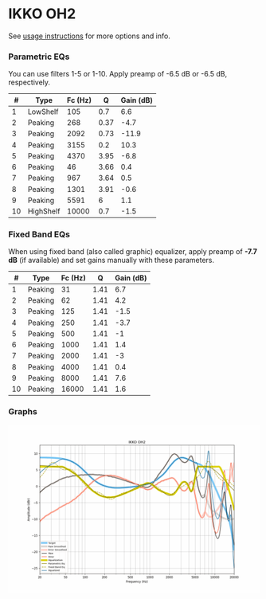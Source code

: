 # IKKO OH2
See [usage instructions](https://github.com/jaakkopasanen/AutoEq#usage) for more options and info.

### Parametric EQs
You can use filters 1-5 or 1-10. Apply preamp of -6.5 dB or -6.5 dB, respectively.

|   # | Type      |   Fc (Hz) |    Q |   Gain (dB) |
|-----|-----------|-----------|------|-------------|
|   1 | LowShelf  |       105 | 0.7  |         6.6 |
|   2 | Peaking   |       268 | 0.37 |        -4.7 |
|   3 | Peaking   |      2092 | 0.73 |       -11.9 |
|   4 | Peaking   |      3155 | 0.2  |        10.3 |
|   5 | Peaking   |      4370 | 3.95 |        -6.8 |
|   6 | Peaking   |        46 | 3.66 |         0.4 |
|   7 | Peaking   |       967 | 3.64 |         0.5 |
|   8 | Peaking   |      1301 | 3.91 |        -0.6 |
|   9 | Peaking   |      5591 | 6    |         1.1 |
|  10 | HighShelf |     10000 | 0.7  |        -1.5 |

### Fixed Band EQs
When using fixed band (also called graphic) equalizer, apply preamp of **-7.7 dB** (if available) and set gains manually with these parameters.

|   # | Type    |   Fc (Hz) |    Q |   Gain (dB) |
|-----|---------|-----------|------|-------------|
|   1 | Peaking |        31 | 1.41 |         6.7 |
|   2 | Peaking |        62 | 1.41 |         4.2 |
|   3 | Peaking |       125 | 1.41 |        -1.5 |
|   4 | Peaking |       250 | 1.41 |        -3.7 |
|   5 | Peaking |       500 | 1.41 |        -1   |
|   6 | Peaking |      1000 | 1.41 |         1.4 |
|   7 | Peaking |      2000 | 1.41 |        -3   |
|   8 | Peaking |      4000 | 1.41 |         0.4 |
|   9 | Peaking |      8000 | 1.41 |         7.6 |
|  10 | Peaking |     16000 | 1.41 |         1.6 |

### Graphs
![](./IKKO%20OH2.png)
